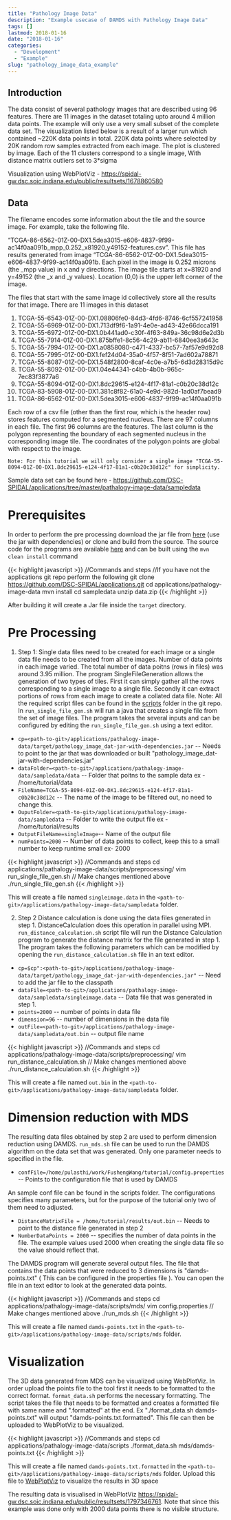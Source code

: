 ```yaml
---
title: "Pathology Image Data"
description: "Example usecase of DAMDS with Pathology Image Data"
tags: []
lastmod: 2018-01-16
date: "2018-01-16"
categories:
  - "Development"
  - "Example"
slug: "pathology_image_data_example"
---  
```


Introduction
------------

The data consist of several pathology images that are described using 96 features. There are 11 images in the dataset totaling upto around 4 million data points. The example will only use a very small
subset of the complete data set. The visualization listed below is a result of a larger run which contained ~220K data points in total. 220K data points where selected by 
20K random row samples extracted from each image. The plot is clustered by image. Each of the 11 clusters correspond to a single image, With distance matrix outliers set to 3*sigma

Visualization using WebPlotViz - https://spidal-gw.dsc.soic.indiana.edu/public/resultsets/1678860580

Data
----

The filename encodes some information about the tile and the source image. For example, take the following file. 

“TCGA-86-6562-01Z-00-DX1.5dea3015-e606-4837-9f99-ac14f0aa091b_mpp_0.252_x81920_y49152-features.csv”. This file has results generated from image “TCGA-86-6562-01Z-00-DX1.5dea3015-e606-4837-9f99-ac14f0aa091b. Each pixel in the image is 0.252 microns (the _mpp value) in x and y directions. The image tile starts at x=81920 and y=49152 (the _x and _y values). Location (0,0) is the upper left corner of the image.

The files that start with the same image id collectively store all the results for that image. There are 11 images in this dataset


1. TCGA-55-6543-01Z-00-DX1.08806fe0-84d3-4fd6-8746-6cf557241958
2. TCGA-55-6969-01Z-00-DX1.713df9f6-1a91-4e0e-ad43-42e66dcca191
3. TCGA-55-6972-01Z-00-DX1.0b441ad0-c30f-4f63-849a-36c98d6e2d3b
4. TCGA-55-7914-01Z-00-DX1.875bffe1-8c56-4c29-ab11-6840ee3a643c
5. TCGA-55-7994-01Z-00-DX1.a0858080-c471-4337-bc57-7af57e9d92d8
6. TCGA-55-7995-01Z-00-DX1.fef24d04-35a0-4f57-8f51-7ad602a78871
7. TCGA-55-8087-01Z-00-DX1.548f2800-8caf-4c0e-a7b5-6d3d28315d9c
8. TCGA-55-8092-01Z-00-DX1.04e44341-c4bb-4b0b-965c-7ec83f3877a6
9. TCGA-55-8094-01Z-00-DX1.8dc29615-e124-4f17-81a1-c0b20c38d12c
10. TCGA-83-5908-01Z-00-DX1.381c8f82-61a0-4e9d-982d-1ad0af7bead9
11. TCGA-86-6562-01Z-00-DX1.5dea3015-e606-4837-9f99-ac14f0aa091b


Each row of a csv file (other than the first row, which is the header row) stores features computed for a segmented nucleus. There are 97 columns in each file. The first 96 columns are the features. The last column is the polygon representing the boundary of each segmented nucleus in the corresponding image tile. The coordinates of the polygon points are global with respect to the image.

`Note: For this tutorial we will only consider a single image "TCGA-55-8094-01Z-00-DX1.8dc29615-e124-4f17-81a1-c0b20c38d12c" for simplicity.`

Sample data set can be found here - https://github.com/DSC-SPIDAL/applications/tree/master/pathalogy-image-data/sampledata 

# Prerequisites
 
 In order to perform the pre processing download the jar file from [here](https://github.com/DSC-SPIDAL/applications/tree/master/pathalogy-image-data/bin) (use the jar with dependencies) or clone and build from the source. The source code for the programs are available [here](https://github.com/DSC-SPIDAL/applications/tree/master/pathalogy-image-data) and can be built using the `mvn clean install` command

{{< highlight javascript >}}
 //Commands and steps
 //If you have not the applications git repo perform the following
 git clone https://github.com/DSC-SPIDAL/applications.git
 cd applications/pathalogy-image-data
 mvn install
 cd sampledata
 unzip data.zip
{{< /highlight >}}

After building it will create a Jar file inside the `target` directory.

# Pre Processing

1. Step 1: 
 Single data files need to be created for each image or a single data file needs to be created from all the images. Number of data points in each image varied. The total number of data poitns (rows in files) was around 3.95 million. The program SingleFileGeneration allows the generation of two types of tiles. First it can simply gather all the rows corresponding to a single image to a single file. Secondly it can extract portions of rows from each image to create a collated data file.
 Note: All the required script files can be found in the [scripts](https://github.com/DSC-SPIDAL/applications/tree/master/pathalogy-image-data/scripts) folder in the git repo.
 In 
 `run_single_file_gen.sh` will run a java that creates a single file from the set of image files. The program takes the several inputs and can be configured by editing the `run_single_file_gen.sh` using a text editor.
 
 * `cp=<path-to-git>/applications/pathalogy-image-data/target/pathology_image_dat-jar-with-dependencies.jar` -- Needs to point to the jar that was downloaded or built "pathology_image_dat-jar-with-dependencies.jar"
 * `dataFolder=<path-to-git>/applications/pathalogy-image-data/sampledata/data` -- Folder that poitns to the sample data ex - /home/tutorial/data
 * `FileName=TCGA-55-8094-01Z-00-DX1.8dc29615-e124-4f17-81a1-c0b20c38d12c` -- The name of the image to be filtered out, no need to change this. 
 * `OuputFolder=<path-to-git>/applications/pathalogy-image-data/sampledata` -- Folder to write the output file ex - /home/tutorial/results
 * `OutputFileName=singleImage`-- Name of the output file
 * `numPoints=2000` -- Number of data points to collect, keep this to a small number to keep runtime small ex- 2000
 
 {{< highlight javascript >}}
  //Commands and steps
  cd applications/pathalogy-image-data/scripts/preprocessing/
  vim run_single_file_gen.sh // Make changes mentioned above
  ./run_single_file_gen.sh
 {{< /highlight >}}
 
 This will create a file named `singleimage.data` in the `<path-to-git>/applications/pathalogy-image-data/sampledata` folder.
 
2. Step 2
 Distance calculation is done using the data files generated in step 1. DistanceCalculation does this operation in parallel using MPI. `run_distance_calculation.sh` script file will run the Distance Calculation program to generate the distance matrix for the file 
 generated in step 1. The program takes the following parameters which can be modified by opening the `run_distance_calculation.sh` file in an text editor.
 
 * `cp=$cp":<path-to-git>/applications/pathalogy-image-data/target/pathology_image_dat-jar-with-dependencies.jar"` -- Need to add the jar file to the classpath
 * `dataFile=<path-to-git>/applications/pathalogy-image-data/sampledata/singleimage.data` -- Data file that was generated in step 1. 
 * `points=2000` -- number of points in data file
 * `dimension=96` -- number of dimensions in the data file
 * `outFile=<path-to-git>/applications/pathalogy-image-data/sampledata/out.bin` -- output file name
 
  {{< highlight javascript >}}
   //Commands and steps
   cd applications/pathalogy-image-data/scripts/preprocessing/
   vim run_distance_calculation.sh // Make changes mentioned above
   ./run_distance_calculation.sh
  {{< /highlight >}}
  
   This will create a file named `out.bin` in the `<path-to-git>/applications/pathalogy-image-data/sampledata` folder.

 
# Dimension reduction with MDS
 The resulting data files obtained by step 2 are used to perform dimension reduction using DAMDS. `run_mds.sh` file can be used to run the DAMDS algorithm on the data set that was generated. Only one parameter needs to specified in the file.
 
 * `confFile=/home/pulasthi/work/FushengWang/tutorial/config.properties` -- Points to the configuration file that is used by DAMDS
 
 An sample conf file can be found in the scripts folder. The configurations specifies many parameters, but for the purpose of the tutorial only two of them need to adjusted.
 
 * `DistanceMatrixFile = /home/tutorial/results/out.bin` -- Needs to point to the distance file generated in step 2
 * `NumberDataPoints = 2000` -- specifies the number of data points in the file. The example values used 2000 when creating the single data file so the value should reflect that.
 
 The DAMDS program will generate several output files. The file that contains the data points that were reduced to 3 dimensions is "damds-points.txt" ( This can be configured in the properties file ).
 You can open the file in an text editor to look at the generated data points. 
 
 {{< highlight javascript >}}
    //Commands and steps
    cd applications/pathalogy-image-data/scripts/mds/
    vim config.properties // Make changes mentioned above
    ./run_mds.sh
   {{< /highlight >}}
 
 This will create a file named `damds-points.txt` in the `<path-to-git>/applications/pathalogy-image-data/scripts/mds` folder.

 
 
# Visualization
 The 3D data generated from MDS can be visualized using WebPlotViz. In order upload the points file to the tool first it needs to be formatted to the correct format. `format_data.sh` performs the necessary formatting. The script takes the file that needs
 to be formatted and creates a formatted file with same name and ".formatted" at the end. Ex "./format_data.sh damds-points.txt" will output "damds-points.txt.formatted". This file can then be uploaded to
 WebPlotViz to be visualized.
 
 {{< highlight javascript >}}
     //Commands and steps
      cd applications/pathalogy-image-data/scripts
      ./format_data.sh mds/damds-points.txt
 {{< /highlight >}}
 
  This will create a file named `damds-points.txt.formatted` in the `<path-to-git>/applications/pathalogy-image-data/scripts/mds` folder. Upload this file to [WebPlotViz](https://spidal-gw.dsc.soic.indiana.edu/) to visualize the results in 3D space

 
 The resulting data is visualised in WebPlotViz https://spidal-gw.dsc.soic.indiana.edu/public/resultsets/1797346761. Note that since this example was done only with 2000 data points there is no visible structure.
 
 

